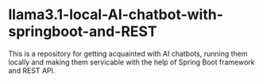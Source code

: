 # llama3.1-local-AI-chatbot-with-springboot-and-REST
This is a repository for getting acquainted with AI chatbots, running them locally and making them servicable with the help of Spring Boot framework and REST API.
